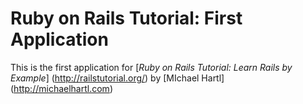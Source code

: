 # Ruby on Rails Tutorial: First Application


This is the first application for 
[*Ruby on Rails Tutorial: Learn Rails by Example*] (http://railstutorial.org/)
by [MIchael Hartl] (http://michaelhartl.com)